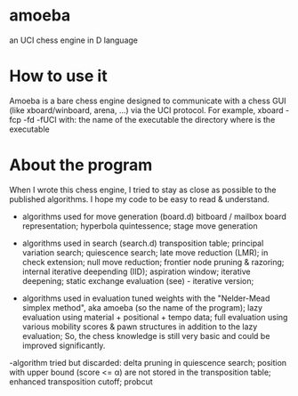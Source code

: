 # amoeba
an UCI chess engine in D language

# How to use it
Amoeba is a bare chess engine designed to communicate with a chess GUI (like xboard/winboard, arena, ...) via the UCI protocol.
For example, xboard -fcp <amoeba> -fd <installation directory> -fUCI
with:
  <amoeba> the name of the executable
  <installation directory> the directory where is the executable

# About the program
When I wrote this chess engine, I tried to stay as close as possible to the published algorithms. I hope my code
to be easy to read & understand.

- algorithms used for move generation (board.d)
bitboard / mailbox board representation; 
hyperbola quintessence; 
stage move generation

- algorithms used in search (search.d)
transposition table; 
principal variation search;
quiescence search;
late move reduction (LMR);
in check extension;
null move reduction;
frontier node pruning & razoring;
internal iterative deepending (IID);
aspiration window;
iterative deepening;
static exchange evaluation (see) - iterative version;

- algorithms used in evaluation
tuned weights with the "Nelder-Mead simplex method", aka amoeba (so the name of the program); 
lazy evaluation using material + positional + tempo data; 
full evaluation using various mobility scores & pawn structures in addition to the lazy evaluation; 
So, the chess knowledge is still very basic and could be improved significantly.

-algorithm tried but discarded:
delta pruning in quiescence search; 
position with upper bound (score <= α) are not stored in the transposition table; 
enhanced transposition cutoff; 
probcut










